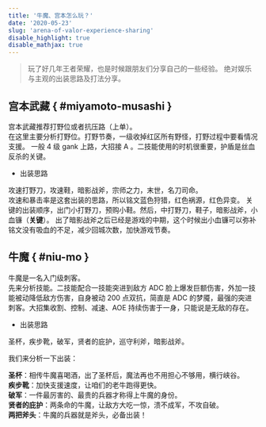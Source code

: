 ```yaml
---
title: '牛魔、宫本怎么玩？'
date: '2020-05-23'
slug: 'arena-of-valor-experience-sharing'
disable_highlight: true
disable_mathjax: true
---
```


> 玩了好几年王者荣耀，也是时候跟朋友们分享自己的一些经验。
> 绝对娱乐与主观的出装思路及打法分享。

## 宫本武藏 { #miyamoto-musashi }

宫本武藏推荐打野位或者抗压路（上单）。  
在这里主要分析打野位。打野节奏，一级收掉红区所有野怪，打野过程中要看情况支援。
一般 4 级 gank 上路，大招接 A 。二技能使用的时机很重要，护盾是丝血反杀的关键。

- 出装思路

攻速打野刀，攻速鞋，暗影战斧，宗师之力，末世，名刀司命。  
攻速和暴击率是这套出装的思路，所以铭文蓝色狩猎，红色祸源，红色异变。
关键的出装顺序，出门小打野刀，预购小鞋。然后，中打野刀，鞋子，暗影战斧，小血镰（**关键**）。
出了暗影战斧之后已经是游戏的中期，这个时候出小血镰可以弥补铭文没有吸血的不足，减少回城次数，加快游戏节奏。

## 牛魔 { #niu-mo }

牛魔是一名入门级刺客。  
先来分析技能。二技能配合一技能突进到敌方 ADC 脸上爆发巨额伤害，外加一技能被动降低敌方伤害，自身被动 200 点双抗，简直是 ADC 的梦魇，最强的突进刺客。大招集收割、控制、减速、AOE 持续伤害于一身，只能说是无敌的存在。

- 出装思路

圣杯，疾步靴，破军，贤者的庇护，巡守利斧，暗影战斧。

我们来分析一下出装：

**圣杯**：相传牛魔喜喝酒，出了圣杯后，魔法再也不用担心不够用，横行峡谷。  
**疾步靴**：加快支援速度，让咱们的老牛跑得更快。  
**破军**：一件最厉害的、最贵的兵器才称得上牛魔的身份。  
**贤者的庇护**：两条命的牛魔，让敌方大吃一惊，溃不成军，不攻自破。  
**两把斧头**：牛魔的兵器就是斧头，必备出装！  
